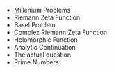 - Millenium Problems
- Riemann Zeta Function
- Basel Problem
- Complex Riemann Zeta Function
- Holomorphic Function
- Analytic Continuation
- The actual question
- Prime Numbers